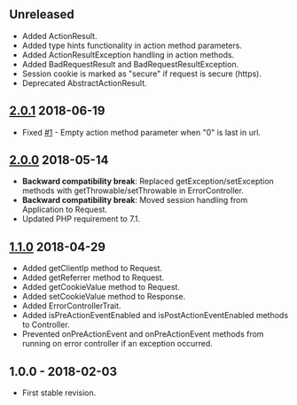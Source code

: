 ## Unreleased
- Added ActionResult.
- Added type hints functionality in action method parameters.
- Added ActionResultException handling in action methods.
- Added BadRequestResult and BadRequestResultException.
- Session cookie is marked as "secure" if request is secure (https).
- Deprecated AbstractActionResult.

## [2.0.1] 2018-06-19
- Fixed [#1](https://github.com/themichaelhall/bluemvc/issues/1) - Empty action method parameter when "0" is last in url. 

## [2.0.0] 2018-05-14
- **Backward compatibility break**: Replaced getException/setException methods with getThrowable/setThrowable in ErrorController.
- **Backward compatibility break**: Moved session handling from Application to Request.
- Updated PHP requirement to 7.1.

## [1.1.0] 2018-04-29
- Added getClientIp method to Request.
- Added getReferrer method to Request.
- Added getCookieValue method to Request.
- Added setCookieValue method to Response.
- Added ErrorControllerTrait.
- Added isPreActionEventEnabled and isPostActionEventEnabled methods to Controller.
- Prevented onPreActionEvent and onPreActionEvent methods from running on error controller if an exception occurred.

## 1.0.0 - 2018-02-03
- First stable revision.

[2.0.1]: https://github.com/themichaelhall/bluemvc-core/compare/v2.0.0...v2.0.1
[2.0.0]: https://github.com/themichaelhall/bluemvc-core/compare/v1.1.0...v2.0.0
[1.1.0]: https://github.com/themichaelhall/bluemvc-core/compare/v1.0.0...v1.1.0